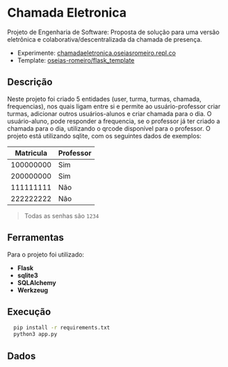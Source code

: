 # Chamada Eletronica

Projeto de Engenharia de Software: Proposta de solução para uma versão eletrônica e colaborativa/descentralizada da chamada de presença.

- Experimente: [chamadaeletronica.oseiasromeiro.repl.co](https://chamadaeletronica.oseiasromeiro.repl.co)
- Template: [oseias-romeiro/flask_template](https://github.com/oseias-romeiro/flask_template)

## Descrição

Neste projeto foi criado 5 entidades (user, turma, turmas, chamada, frequencias), nos quais ligam entre si e permite ao usuário-professor criar turmas, adicionar outros usuários-alunos e criar chamada para o dia. O usuário-aluno, pode responder a frequencia, se o professor já ter criado a chamada para o dia, utilizando o qrcode disponível para o professor. O projeto está utilizando sqlite, com os seguintes dados de exemplos:

|Matricula|Professor|
|--- |--- |
|100000000|Sim|
|200000000|Sim|
|111111111|Não|
|222222222|Não|

> Todas as senhas são `1234`

## Ferramentas

Para o projeto foi utilizado:
  - **Flask**
  - **sqlite3**
  - **SQLAlchemy**
  - **Werkzeug**


## Execução 

```sh
  pip install -r requirements.txt
  python3 app.py
```

## Dados 